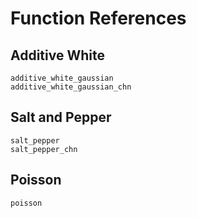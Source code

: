 # Function References


## Additive White 
```@docs
additive_white_gaussian
additive_white_gaussian_chn
```

## Salt and Pepper 
```@docs
salt_pepper
salt_pepper_chn
```

## Poisson
```@docs
poisson
```
